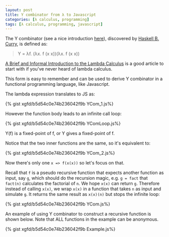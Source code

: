 ```yaml
---
layout: post
title: Y combinator from λ to Javascript
categories: [λ calculus, programming]
tags: [λ calculus, programming, javascript]
---
```


The Y combinator (see a nice introduction [here](https://medium.com/@ayanonagon/the-y-combinator-no-not-that-one-7268d8d9c46#.cvw529qfv)), discovered by [Haskell B. Curry](https://en.wikipedia.org/wiki/Haskell_Curry), is defined as:

> Y = λf. (λx. f (x x))(λx. f (x x))

<div class="message">
    <a href="http://www.cs.yale.edu/homes/hudak/CS201S08/lambda.pdf">A Brief and Informal Introduction to the Lambda Calculus</a> is a good article to start with if you've never heard of lambda calculus.
</div>

This form is easy to remember and can be used to derive Y combinator in a functional programming language, like Javascript.

The lambda expression translates to JS as:

{% gist xgfd/b5d54c0e74b236042f9b YCom_1.js%}

However the function body leads to an infinite call loop: 

{% gist xgfd/b5d54c0e74b236042f9b YComLoop.js%}

<div class="message">
Y(f) is a fixed-point of f, or Y gives a fixed-point of f.
</div>

Notice that the two inner functions are the same, so it's equivalent to:

{% gist xgfd/b5d54c0e74b236042f9b YCom_2.js%}

Now there's only one `x => f(x(x))` so let's focus on that.

Recall that `f` is a pseudo recursive function that expects another function as input, say `g`, which should do the recursion magic, e.g. `g = fact` that `fact(n)` calculates the factorial of `n`. We hope `x(x)` can return `g`. Therefore instead of calling `x(x)`, we wrap `x(x)` in a function that takes `n` as input and simulate `g`. It returns the same result as `x(x)(n)` but stops the infinite loop:

{% gist xgfd/b5d54c0e74b236042f9b YCom.js%}

An example of using Y combinator to construct a recursive function is shown below. Note that ALL functions in the example can be anonymous.

{% gist xgfd/b5d54c0e74b236042f9b Example.js%}
